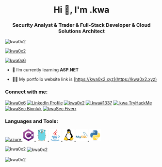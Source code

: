 <h1 align="center">Hi 👋, I'm .kwa</h1>
<h3 align="center">Security Analyst & Trader & Full-Stack Developer & Cloud Solutions Architect</h3>

<p align="left"> <img src="https://komarev.com/ghpvc/?username=kwa0x2&label=Profile%20views&color=0e75b6&style=flat" alt="kwa0x2" /> </p>

<p align="left"> <a href="https://github.com/ryo-ma/github-profile-trophy"><img src="https://github-profile-trophy.vercel.app/?username=kwa0x2" alt="kwa0x2" /></a> </p>

<p align="left"> <a href="https://twitter.com/kwa0x6" target="blank"><img src="https://img.shields.io/twitter/follow/kwa0x6?logo=twitter&style=for-the-badge" alt="kwa0x6" /></a> </p>

- 🌱 I’m currently learning **ASP.NET**

- 👨‍💻 My portfolio website link is [https://kwa0x2.xyz](https://kwa0x2.xyz)

<h3 align="left">Connect with me:</h3>
<p align="left">
<a href="https://twitter.com/kwa0x6" target="blank"><img align="center" src="https://raw.githubusercontent.com/rahuldkjain/github-profile-readme-generator/master/src/images/icons/Social/twitter.svg" alt="kwa0x6" height="30" width="40" /></a>
<a href="https://linkedln.kwa0x2.xyz/" target="blank"><img align="center" src="https://raw.githubusercontent.com/rahuldkjain/github-profile-readme-generator/master/src/images/icons/Social/linked-in-alt.svg" alt="LinkedIn Profile" height="30" width="40" /></a>
<a href="https://www.youtube.com/channel/UCgv2WQ5HDtWJqX4uKa6OanQ" target="blank"><img align="center" src="https://raw.githubusercontent.com/rahuldkjain/github-profile-readme-generator/master/src/images/icons/Social/youtube.svg" alt="kwa0x2" height="30" width="40" /></a>
<a href="https://discord.kwa0x2.xyz/" target="blank"><img align="center" src="https://raw.githubusercontent.com/rahuldkjain/github-profile-readme-generator/master/src/images/icons/Social/discord.svg" alt=".kwa#1337" height="30" width="40" /></a>
<a href="https://tryhackme.kwa0x2.xyz/" target="blank"><img align="center" src="https://pbs.twimg.com/profile_images/1478793060607832067/xGV-V2B8_400x400.jpg" alt=".kwa TryHackMe" height="35" width="35" /></a>
<a href="https://bionluk.kwa0x2.xyz/" target="blank"><img align="center" src="https://is3-ssl.mzstatic.com/image/thumb/Purple113/v4/fa/ec/07/faec074a-52a3-c7dd-73d8-24b4510f3162/AppIcon-1x_U007emarketing-0-7-0-85-220.png/230x0w.webp" alt="kwaSec Bionluk" height="35" width="35" /></a>
<a href="https://fiverr.kwa0x2.xyz/" target="blank"><img align="center" src="https://kwa0x2.xyz/fiverr.svg" alt="kwaSec Fiverr" height="30" width="40" /></a>
</p>

<h3 align="left">Languages and Tools:</h3>
<p align="left"> <a href="https://azure.microsoft.com/en-in/" target="_blank" rel="noreferrer"> <img src="https://www.vectorlogo.zone/logos/microsoft_azure/microsoft_azure-icon.svg" alt="azure" width="40" height="40"/> </a> <a href="https://www.w3schools.com/cs/" target="_blank" rel="noreferrer"> <img src="https://raw.githubusercontent.com/devicons/devicon/master/icons/csharp/csharp-original.svg" alt="csharp" width="40" height="40"/> </a> <a href="https://golang.org" target="_blank" rel="noreferrer"> <img src="https://raw.githubusercontent.com/devicons/devicon/master/icons/go/go-original.svg" alt="go" width="40" height="40"/> </a> <a href="https://www.java.com/" target="_blank" rel="noreferrer"> <img src="https://raw.githubusercontent.com/devicons/devicon/master/icons/java/java-original.svg" alt="java" width="40" height="40"/> </a> <a href="https://www.linux.org/" target="_blank" rel="noreferrer"> <img src="https://raw.githubusercontent.com/devicons/devicon/master/icons/linux/linux-original.svg" alt="linux" width="40" height="40"/> </a> <a href="https://www.mysql.com/" target="_blank" rel="noreferrer"> <img src="https://raw.githubusercontent.com/devicons/devicon/master/icons/mysql/mysql-original-wordmark.svg" alt="mysql" width="40" height="40"/> </a> <a href="https://www.python.org" target="_blank" rel="noreferrer"> <img src="https://raw.githubusercontent.com/devicons/devicon/master/icons/python/python-original.svg" alt="python" width="40" height="40"/> </a> </p>

<p><img align="left" src="https://github-readme-stats.vercel.app/api/top-langs?username=kwa0x2&show_icons=true&locale=en&layout=compact" alt="kwa0x2" /></p>

<p>&nbsp;<img align="center" src="https://github-readme-stats.vercel.app/api?username=kwa0x2&show_icons=true&locale=en" alt="kwa0x2" /></p>

<p><img align="center" src="https://github-readme-streak-stats.herokuapp.com/?user=kwa0x2&" alt="kwa0x2" /></p>
